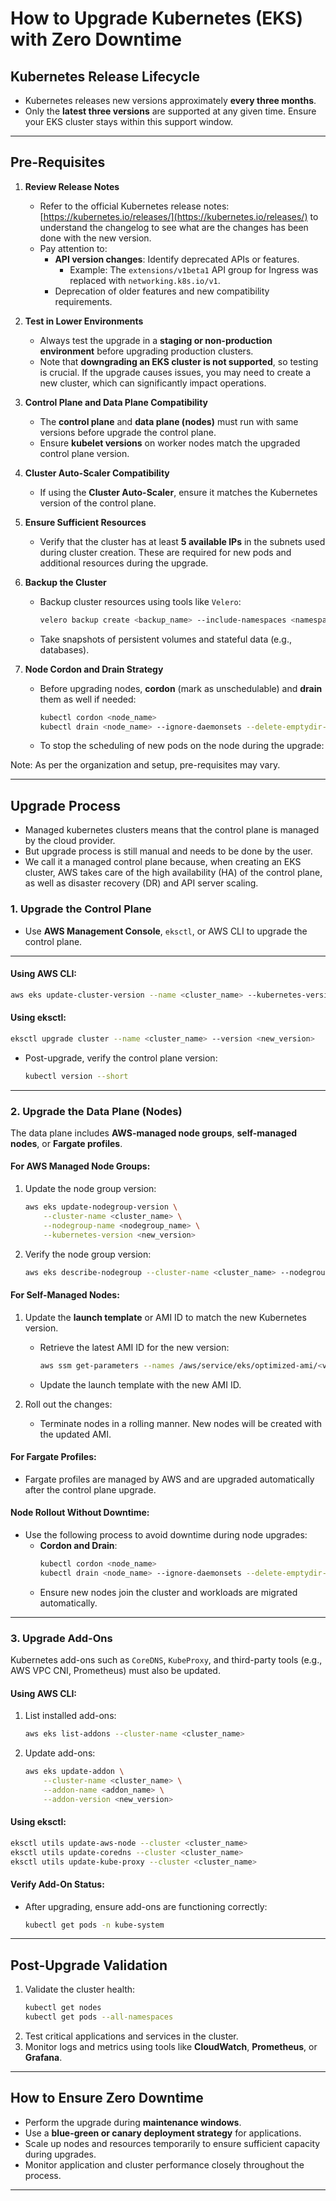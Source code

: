 # How to Upgrade Kubernetes (EKS) with Zero Downtime

## Kubernetes Release Lifecycle
- Kubernetes releases new versions approximately **every three months**.
- Only the **latest three versions** are supported at any given time. Ensure your EKS cluster stays within this support window.

---

## Pre-Requisites

1. **Review Release Notes**
    - Refer to the official Kubernetes release notes: [https://kubernetes.io/releases/](https://kubernetes.io/releases/) to understand the changelog to see what are the changes has been done with the new version.
    - Pay attention to:
        - **API version changes**: Identify deprecated APIs or features.
            - Example: The `extensions/v1beta1` API group for Ingress was replaced with `networking.k8s.io/v1`.
        - Deprecation of older features and new compatibility requirements.

2. **Test in Lower Environments**
    - Always test the upgrade in a **staging or non-production environment** before upgrading production clusters.
    - Note that **downgrading an EKS cluster is not supported**, so testing is crucial. If the upgrade causes issues, you may need to create a new cluster, which can significantly impact operations.

3. **Control Plane and Data Plane Compatibility**
    - The **control plane** and **data plane (nodes)** must run with same versions before upgrade the control plane.
    - Ensure **kubelet versions** on worker nodes match the upgraded control plane version.

4. **Cluster Auto-Scaler Compatibility**
    - If using the **Cluster Auto-Scaler**, ensure it matches the Kubernetes version of the control plane.

5. **Ensure Sufficient Resources**
    - Verify that the cluster has at least **5 available IPs** in the subnets used during cluster creation. These are required for new pods and additional resources during the upgrade.

6. **Backup the Cluster**
    - Backup cluster resources using tools like `Velero`:
      ```bash
      velero backup create <backup_name> --include-namespaces <namespace>
      ```
    - Take snapshots of persistent volumes and stateful data (e.g., databases).

7. **Node Cordon and Drain Strategy**
    - Before upgrading nodes, **cordon** (mark as unschedulable) and **drain** them as well if needed:
      ```bash
      kubectl cordon <node_name>
      kubectl drain <node_name> --ignore-daemonsets --delete-emptydir-data
      ```
    - To stop the scheduling of new pods on the node during the upgrade:

Note: As per the organization and setup, pre-requisites may vary. 

---

## Upgrade Process

- Managed kubernetes clusters means that the control plane is managed by the cloud provider.
- But upgrade process is still manual and needs to be done by the user.
- We call it a managed control plane because, when creating an EKS cluster, AWS takes care of the high availability (HA) of the control plane, as well as disaster recovery (DR) and API server scaling.


### 1. Upgrade the Control Plane
- Use **AWS Management Console**, `eksctl`, or AWS CLI to upgrade the control plane.



-------------------------------------------------------------------------
#### Using AWS CLI:
```bash
aws eks update-cluster-version --name <cluster_name> --kubernetes-version <new_version>
```

#### Using eksctl:
```bash
eksctl upgrade cluster --name <cluster_name> --version <new_version>
```


- Post-upgrade, verify the control plane version:
  ```bash
  kubectl version --short
  ```
-----------------------------------------------------------------------------------

### 2. Upgrade the Data Plane (Nodes)
The data plane includes **AWS-managed node groups**, **self-managed nodes**, or **Fargate profiles**.

#### For AWS Managed Node Groups:
1. Update the node group version:
   ```bash
   aws eks update-nodegroup-version \
       --cluster-name <cluster_name> \
       --nodegroup-name <nodegroup_name> \
       --kubernetes-version <new_version>
   ```
2. Verify the node group version:
   ```bash
   aws eks describe-nodegroup --cluster-name <cluster_name> --nodegroup-name <nodegroup_name>
   ```

#### For Self-Managed Nodes:
1. Update the **launch template** or AMI ID to match the new Kubernetes version.
    - Retrieve the latest AMI ID for the new version:
      ```bash
      aws ssm get-parameters --names /aws/service/eks/optimized-ami/<version>/amazon-linux-2/recommended/image_id --region <region>
      ```
    - Update the launch template with the new AMI ID.

2. Roll out the changes:
    - Terminate nodes in a rolling manner. New nodes will be created with the updated AMI.

#### For Fargate Profiles:
- Fargate profiles are managed by AWS and are upgraded automatically after the control plane upgrade.

#### Node Rollout Without Downtime:
- Use the following process to avoid downtime during node upgrades:
    - **Cordon and Drain**:
      ```bash
      kubectl cordon <node_name>
      kubectl drain <node_name> --ignore-daemonsets --delete-emptydir-data
      ```
    - Ensure new nodes join the cluster and workloads are migrated automatically.

---

### 3. Upgrade Add-Ons
Kubernetes add-ons such as `CoreDNS`, `KubeProxy`, and third-party tools (e.g., AWS VPC CNI, Prometheus) must also be updated.

#### Using AWS CLI:
1. List installed add-ons:
   ```bash
   aws eks list-addons --cluster-name <cluster_name>
   ```
2. Update add-ons:
   ```bash
   aws eks update-addon \
       --cluster-name <cluster_name> \
       --addon-name <addon_name> \
       --addon-version <new_version>
   ```

#### Using eksctl:
```bash
eksctl utils update-aws-node --cluster <cluster_name>
eksctl utils update-coredns --cluster <cluster_name>
eksctl utils update-kube-proxy --cluster <cluster_name>
```

#### Verify Add-On Status:
- After upgrading, ensure add-ons are functioning correctly:
  ```bash
  kubectl get pods -n kube-system
  ```

---

## Post-Upgrade Validation
1. Validate the cluster health:
   ```bash
   kubectl get nodes
   kubectl get pods --all-namespaces
   ```
2. Test critical applications and services in the cluster.
3. Monitor logs and metrics using tools like **CloudWatch**, **Prometheus**, or **Grafana**.

---

## How to Ensure Zero Downtime
- Perform the upgrade during **maintenance windows**.
- Use a **blue-green or canary deployment strategy** for applications.
- Scale up nodes and resources temporarily to ensure sufficient capacity during upgrades.
- Monitor application and cluster performance closely throughout the process.

---

